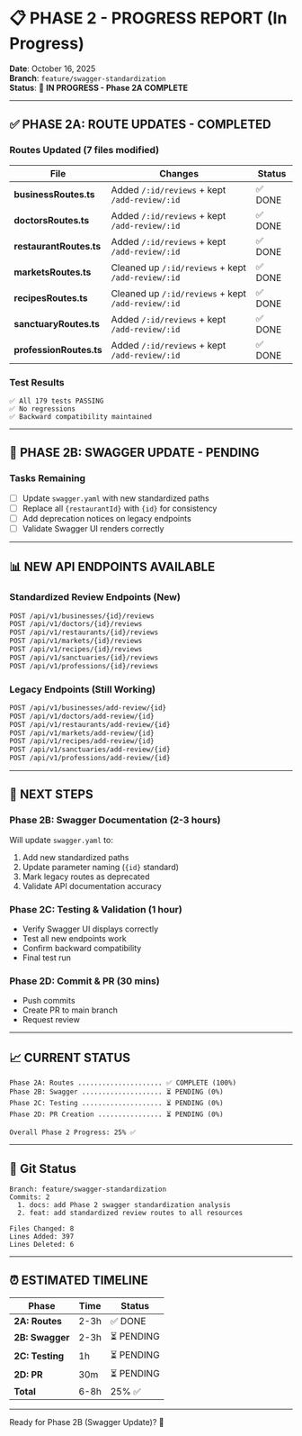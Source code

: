 # 📋 PHASE 2 - PROGRESS REPORT (In Progress)

**Date**: October 16, 2025  
**Branch**: `feature/swagger-standardization`  
**Status**: 🔄 **IN PROGRESS - Phase 2A COMPLETE**

---

## ✅ PHASE 2A: ROUTE UPDATES - COMPLETED

### Routes Updated (7 files modified)

| File | Changes | Status |
|------|---------|--------|
| **businessRoutes.ts** | Added `/:id/reviews` + kept `/add-review/:id` | ✅ DONE |
| **doctorsRoutes.ts** | Added `/:id/reviews` + kept `/add-review/:id` | ✅ DONE |
| **restaurantRoutes.ts** | Added `/:id/reviews` + kept `/add-review/:id` | ✅ DONE |
| **marketsRoutes.ts** | Cleaned up `/:id/reviews` + kept `/add-review/:id` | ✅ DONE |
| **recipesRoutes.ts** | Cleaned up `/:id/reviews` + kept `/add-review/:id` | ✅ DONE |
| **sanctuaryRoutes.ts** | Added `/:id/reviews` + kept `/add-review/:id` | ✅ DONE |
| **professionRoutes.ts** | Added `/:id/reviews` + kept `/add-review/:id` | ✅ DONE |

### Test Results

```
✅ All 179 tests PASSING
✅ No regressions
✅ Backward compatibility maintained
```

---

## 🔄 PHASE 2B: SWAGGER UPDATE - PENDING

### Tasks Remaining

- [ ] Update `swagger.yaml` with new standardized paths
- [ ] Replace all `{restaurantId}` with `{id}` for consistency
- [ ] Add deprecation notices on legacy endpoints
- [ ] Validate Swagger UI renders correctly

---

## 📊 NEW API ENDPOINTS AVAILABLE

### Standardized Review Endpoints (New)

```bash
POST /api/v1/businesses/{id}/reviews
POST /api/v1/doctors/{id}/reviews
POST /api/v1/restaurants/{id}/reviews
POST /api/v1/markets/{id}/reviews
POST /api/v1/recipes/{id}/reviews
POST /api/v1/sanctuaries/{id}/reviews
POST /api/v1/professions/{id}/reviews
```

### Legacy Endpoints (Still Working)

```bash
POST /api/v1/businesses/add-review/{id}
POST /api/v1/doctors/add-review/{id}
POST /api/v1/restaurants/add-review/{id}
POST /api/v1/markets/add-review/{id}
POST /api/v1/recipes/add-review/{id}
POST /api/v1/sanctuaries/add-review/{id}
POST /api/v1/professions/add-review/{id}
```

---

## 🚀 NEXT STEPS

### Phase 2B: Swagger Documentation (2-3 hours)

Will update `swagger.yaml` to:
1. Add new standardized paths
2. Update parameter naming (`{id}` standard)
3. Mark legacy routes as deprecated
4. Validate API documentation accuracy

### Phase 2C: Testing & Validation (1 hour)

- Verify Swagger UI displays correctly
- Test all new endpoints work
- Confirm backward compatibility
- Final test run

### Phase 2D: Commit & PR (30 mins)

- Push commits
- Create PR to main branch
- Request review

---

## 📈 CURRENT STATUS

```
Phase 2A: Routes ..................... ✅ COMPLETE (100%)
Phase 2B: Swagger .................... ⏳ PENDING (0%)
Phase 2C: Testing .................... ⏳ PENDING (0%)
Phase 2D: PR Creation ................ ⏳ PENDING (0%)

Overall Phase 2 Progress: 25% ✅
```

---

## 💾 Git Status

```
Branch: feature/swagger-standardization
Commits: 2
  1. docs: add Phase 2 swagger standardization analysis
  2. feat: add standardized review routes to all resources

Files Changed: 8
Lines Added: 397
Lines Deleted: 6
```

---

## ⏰ ESTIMATED TIMELINE

| Phase | Time | Status |
|-------|------|--------|
| **2A: Routes** | 2-3h | ✅ DONE |
| **2B: Swagger** | 2-3h | ⏳ PENDING |
| **2C: Testing** | 1h | ⏳ PENDING |
| **2D: PR** | 30m | ⏳ PENDING |
| **Total** | 6-8h | 25% ✅ |

---

Ready for Phase 2B (Swagger Update)? 🚀
